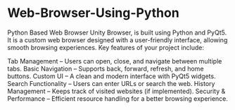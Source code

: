 # Web-Browser-Using-Python
Python Based Web Browser
Unity Browser, is built using Python and PyQt5. It is a custom web browser designed with a user-friendly interface, allowing smooth browsing experiences. Key features of your project include:

Tab Management – Users can open, close, and navigate between multiple tabs.
Basic Navigation – Supports back, forward, refresh, and home buttons.
Custom UI – A clean and modern interface with PyQt5 widgets.
Search Functionality – Users can enter URLs or search the web.
History Management – Keeps track of visited websites (if implemented).
Security & Performance – Efficient resource handling for a better browsing experience.

